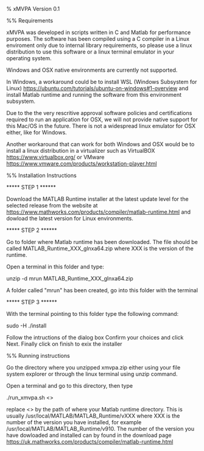 % xMVPA Version 0.1


%% Requirements

xMVPA was developed in scripts written in C and Matlab for performance purposes. The software has been compiled using a C compiler in a Linux enviroment only due to internal library requirements, so please use a linux distribution to use this software or a linux terminal emulator in your operating system.

Windows and OSX native environments are currently not supported.

In Windows, a workaround could be to install WSL (Windows Subsystem for Linux) https://ubuntu.com/tutorials/ubuntu-on-windows#1-overview and install Matlab runtime and running the software from this environment subsystem.

Due to the the very rescritive approval software policies and certifications required to run an application for OSX, we will not provide native support for this Mac/OS in the future. There is not a widespread linux emulator for OSX either, like for Windows.

Another workaround that can work for both Windows and OSX would be to install a linux distribution in a virtualizer such as VirtualBOX https://www.virtualbox.org/ or VMware https://www.vmware.com/products/workstation-player.html 
 

%% Installation Instructions

***** STEP 1 ******

Download the MATLAB Runtime installer at the latest update level for the selected release from the website at https://www.mathworks.com/products/compiler/matlab-runtime.html and dowload the latest version for Linux environments.


***** STEP 2 ******

Go to folder where Matlab runtime has been downloaded. The file should be called MATLAB_Runtime_XXX_glnxa64.zip where XXX is the version of the runtime. 

Open a terminal in this folder and type:

unzip -d mrun MATLAB_Runtime_XXX_glnxa64.zip

A folder called "mrun" has been created, go into this folder with the terminal

***** STEP 3 ******

With the terminal pointing to this folder type the following command:

sudo -H ./install

Follow the intructions of the dialog box Confirm your choices and click Next. Finally click on finish to exix the installer

%% Running instructions

Go the directory where you unzipped xmvpa.zip either using your file system explorer or through the linux terminal using unzip command.

Open a terminal and go to this directory, then type

./run_xmvpa.sh <<Matlab runtime directory>>

replace <<Matlab runtime directory>> by the path of where your Matlab runtime directory. This is usually /usr/local/MATLAB/MATLAB_Runtime/vXXX where XXX is the number of the version you have installed, for example /usr/local/MATLAB/MATLAB_Runtime/v910. The number of the version you have dowloaded and installed can by found in the download page https://uk.mathworks.com/products/compiler/matlab-runtime.html








